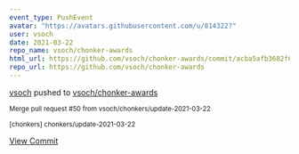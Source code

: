 ```yaml
---
event_type: PushEvent
avatar: "https://avatars.githubusercontent.com/u/814322?"
user: vsoch
date: 2021-03-22
repo_name: vsoch/chonker-awards
html_url: https://github.com/vsoch/chonker-awards/commit/acba5afb3682f6eb6badadcce15823a2c3f4ce77
repo_url: https://github.com/vsoch/chonker-awards
---
```


<a href='https://github.com/vsoch' target='_blank'>vsoch</a> pushed to <a href='https://github.com/vsoch/chonker-awards' target='_blank'>vsoch/chonker-awards</a>

<small>Merge pull request #50 from vsoch/chonkers/update-2021-03-22

[chonkers] chonkers/update-2021-03-22</small>

<a href='https://github.com/vsoch/chonker-awards/commit/acba5afb3682f6eb6badadcce15823a2c3f4ce77' target='_blank'>View Commit</a>